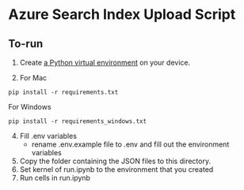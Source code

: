 # Azure Search Index Upload Script 

## To-run 
1) Create [a Python virtual environment](https://packaging.python.org/en/latest/guides/installing-using-pip-and-virtual-environments/) on your device.

2) For Mac
```
pip install -r requirements.txt
```

For Windows
```
pip install -r requirements_windows.txt
```
4) Fill .env variables 
    - rename .env.example file to .env and fill out the environment variables 
5) Copy the folder containing the JSON files to this directory.
6) Set kernel of run.ipynb to the environment that you created
7) Run cells in run.ipynb 
